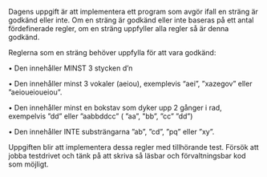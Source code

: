 Dagens uppgift är att implementera ett program som avgör ifall en sträng är godkänd eller inte. Om en sträng är godkänd eller inte baseras på ett antal fördefinerade regler, om en sträng uppfyller alla regler så är denna godkänd.

Reglerna som en sträng behöver uppfylla för att vara godkänd:

• Den innehåller MINST 3 stycken d’n

• Den innehåller minst 3 vokaler (aeiou), exemplevis “aei”, ”xazegov” eller ”aeioueioueiou”.

• Den innehåller minst en bokstav som dyker upp 2 gånger i rad, exempelvis ”dd” eller ”aabbddcc” ( ”aa”, "bb”, ”cc” ”dd”)

• Den innehåller INTE substrängarna ”ab”, ”cd”, ”pq” eller ”xy”.

Uppgiften blir att implementera dessa regler med tillhörande test. Försök att jobba testdrivet och tänk på att skriva så läsbar och förvaltningsbar kod som möjligt.
